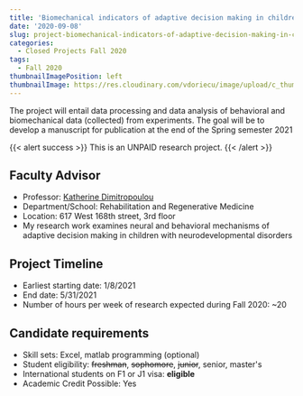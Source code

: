 ```yaml
---
title: 'Biomechanical indicators of adaptive decision making in children with unilateral cerebral palsy'
date: '2020-09-08'
slug: project-biomechanical-indicators-of-adaptive-decision-making-in-children-with-unilateral-cerebral-palsy
categories:
  - Closed Projects Fall 2020
tags:
  - Fall 2020
thumbnailImagePosition: left
thumbnailImage: https://res.cloudinary.com/vdoriecu/image/upload/c_thumb,w_200,g_face/v1579110178/construction_c6dqbd.png
---
```

The project will entail data processing and data analysis of behavioral and biomechanical data (collected) from experiments. The goal will be to develop a manuscript for publication at the end of the Spring semester 2021

<!--more-->

{{< alert success >}}
This is an UNPAID research project.
{{< /alert >}}

## Faculty Advisor
+ Professor: [Katherine Dimitropoulou](https://www.ps.columbia.edu/katherine-dimitropoulou-phd-otr-l)
+ Department/School: Rehabilitation and Regenerative Medicine
+ Location: 617 West 168th street, 3rd floor
+ My research work examines neural and behavioral mechanisms of adaptive decision making in children with neurodevelopmental disorders

## Project Timeline
+ Earliest starting date: 1/8/2021
+ End date: 5/31/2021
+ Number of hours per week of research expected during Fall 2020: ~20

## Candidate requirements
+ Skill sets: Excel, matlab programming (optional)
+ Student eligibility: ~~freshman~~, ~~sophomore~~, ~~junior~~, senior, master's
+ International students on F1 or J1 visa: **eligible**
+ Academic Credit Possible: Yes

